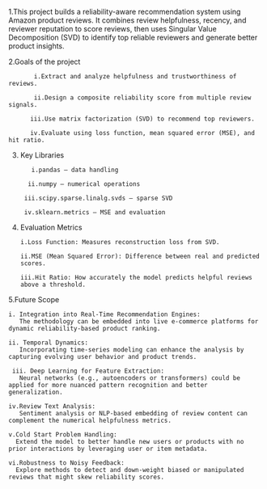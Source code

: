 1.This project builds a reliability-aware recommendation system using Amazon product reviews. It combines review helpfulness, recency, and reviewer reputation to score reviews, then uses Singular Value Decomposition (SVD) 
to identify top reliable reviewers and generate better product insights.

2.Goals of the project

           i.Extract and analyze helpfulness and trustworthiness of reviews.
           
           ii.Design a composite reliability score from multiple review signals.
    
          iii.Use matrix factorization (SVD) to recommend top reviewers.
   
          iv.Evaluate using loss function, mean squared error (MSE), and hit ratio.

          
3. Key Libraries
   
          i.pandas – data handling
   
         ii.numpy – numerical operations

        iii.scipy.sparse.linalg.svds – sparse SVD
   
        iv.sklearn.metrics – MSE and evaluation

4. Evaluation Metrics
   
       i.Loss Function: Measures reconstruction loss from SVD.

       ii.MSE (Mean Squared Error): Difference between real and predicted scores.

       iii.Hit Ratio: How accurately the model predicts helpful reviews above a threshold.

5.Future Scope

    i. Integration into Real-Time Recommendation Engines:
       The methodology can be embedded into live e-commerce platforms for dynamic reliability-based product ranking. 
    
    ii. Temporal Dynamics:
       Incorporating time-series modeling can enhance the analysis by capturing evolving user behavior and product trends. 

     iii. Deep Learning for Feature Extraction:
       Neural networks (e.g., autoencoders or transformers) could be applied for more nuanced pattern recognition and better generalization. 
       
    iv.Review Text Analysis:
       Sentiment analysis or NLP-based embedding of review content can complement the numerical helpfulness metrics.
       
    v.Cold Start Problem Handling:
      Extend the model to better handle new users or products with no prior interactions by leveraging user or item metadata. 
      
    vi.Robustness to Noisy Feedback:
      Explore methods to detect and down-weight biased or manipulated reviews that might skew reliability scores.
